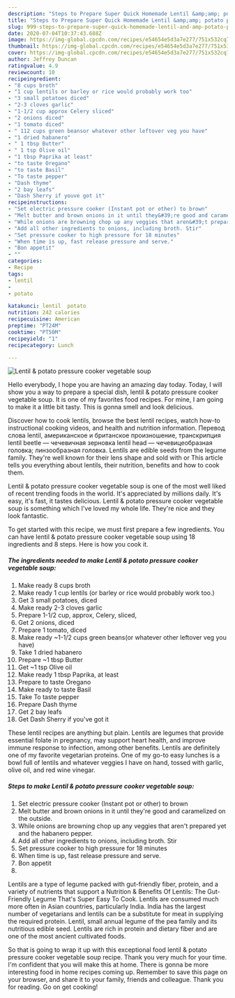 ```yaml
---
description: "Steps to Prepare Super Quick Homemade Lentil &amp;amp; potato pressure cooker vegetable soup"
title: "Steps to Prepare Super Quick Homemade Lentil &amp;amp; potato pressure cooker vegetable soup"
slug: 999-steps-to-prepare-super-quick-homemade-lentil-and-amp-potato-pressure-cooker-vegetable-soup
date: 2020-07-04T10:37:43.688Z
image: https://img-global.cpcdn.com/recipes/e54654e5d3a7e277/751x532cq70/lentil-potato-pressure-cooker-vegetable-soup-recipe-main-photo.jpg
thumbnail: https://img-global.cpcdn.com/recipes/e54654e5d3a7e277/751x532cq70/lentil-potato-pressure-cooker-vegetable-soup-recipe-main-photo.jpg
cover: https://img-global.cpcdn.com/recipes/e54654e5d3a7e277/751x532cq70/lentil-potato-pressure-cooker-vegetable-soup-recipe-main-photo.jpg
author: Jeffrey Duncan
ratingvalue: 4.9
reviewcount: 10
recipeingredient:
- "8 cups broth"
- "1 cup lentils or barley or rice would probably work too"
- "3 small potatoes diced"
- "2-3 cloves garlic"
- "1-1/2 cup approx Celery sliced"
- "2 onions diced"
- "1 tomato diced"
- " 112 cups green beansor whatever other leftover veg you have"
- "1 dried habanero"
- " 1 tbsp Butter"
- " 1 tsp Olive oil"
- "1 tbsp Paprika at least"
- "to taste Oregano"
- "to taste Basil"
- "To taste pepper"
- "Dash thyme"
- "2 bay leafs"
- "Dash Sherry if youve got it"
recipeinstructions:
- "Set electric pressure cooker (Instant pot or other) to brown"
- "Melt butter and brown onions in it until they&#39;re good and caramelized on the outside."
- "While onions are browning chop up any veggies that aren&#39;t prepared yet and the habanero pepper."
- "Add all other ingredients to onions, including broth. Stir"
- "Set pressure cooker to high pressure for 18 minutes"
- "When time is up, fast release pressure and serve."
- "Bon appetit"
- ""
categories:
- Recipe
tags:
- lentil
- 
- potato

katakunci: lentil  potato 
nutrition: 242 calories
recipecuisine: American
preptime: "PT24M"
cooktime: "PT50M"
recipeyield: "1"
recipecategory: Lunch

---
```



![Lentil &amp; potato pressure cooker vegetable soup](https://img-global.cpcdn.com/recipes/e54654e5d3a7e277/751x532cq70/lentil-potato-pressure-cooker-vegetable-soup-recipe-main-photo.jpg)

Hello everybody, I hope you are having an amazing day today. Today, I will show you a way to prepare a special dish, lentil &amp; potato pressure cooker vegetable soup. It is one of my favorites food recipes. For mine, I am going to make it a little bit tasty. This is gonna smell and look delicious.

Discover how to cook lentils, browse the best lentil recipes, watch how-to instructional cooking videos, and health and nutrition information. Перевод слова lentil, американское и британское произношение, транскрипция lentil beetle — чечевичная зерновка lentil head — чечевицеобразная головка; линзообразная головка. Lentils are edible seeds from the legume family. They&#39;re well known for their lens shape and sold with or This article tells you everything about lentils, their nutrition, benefits and how to cook them.

Lentil &amp; potato pressure cooker vegetable soup is one of the most well liked of recent trending foods in the world. It's appreciated by millions daily. It's easy, it's fast, it tastes delicious. Lentil &amp; potato pressure cooker vegetable soup is something which I've loved my whole life. They're nice and they look fantastic.


To get started with this recipe, we must first prepare a few ingredients. You can have lentil &amp; potato pressure cooker vegetable soup using 18 ingredients and 8 steps. Here is how you cook it.

<!--inarticleads1-->

##### The ingredients needed to make Lentil &amp; potato pressure cooker vegetable soup:

1. Make ready 8 cups broth
1. Make ready 1 cup lentils (or barley or rice would probably work too.)
1. Get 3 small potatoes, diced
1. Make ready 2-3 cloves garlic
1. Prepare 1-1/2 cup, approx, Celery, sliced,
1. Get 2 onions, diced
1. Prepare 1 tomato, diced
1. Make ready  ~1-1/2 cups green beans(or whatever other leftover veg you have)
1. Take 1 dried habanero
1. Prepare  ~1 tbsp Butter
1. Get  ~1 tsp Olive oil
1. Make ready 1 tbsp Paprika, at least
1. Prepare to taste Oregano
1. Make ready to taste Basil
1. Take To taste pepper
1. Prepare Dash thyme
1. Get 2 bay leafs
1. Get Dash Sherry if you&#39;ve got it


These lentil recipes are anything but plain. Lentils are legumes that provide essential folate in pregnancy, may support heart health, and improve immune response to infection, among other benefits. Lentils are definitely one of my favorite vegetarian proteins. One of my go-to easy lunches is a bowl full of lentils and whatever veggies I have on hand, tossed with garlic, olive oil, and red wine vinegar. 

<!--inarticleads2-->

##### Steps to make Lentil &amp; potato pressure cooker vegetable soup:

1. Set electric pressure cooker (Instant pot or other) to brown
1. Melt butter and brown onions in it until they&#39;re good and caramelized on the outside.
1. While onions are browning chop up any veggies that aren&#39;t prepared yet and the habanero pepper.
1. Add all other ingredients to onions, including broth. Stir
1. Set pressure cooker to high pressure for 18 minutes
1. When time is up, fast release pressure and serve.
1. Bon appetit
1. 


Lentils are a type of legume packed with gut-friendly fiber, protein, and a variety of nutrients that support a Nutrition &amp; Benefits Of Lentils: The Gut-Friendly Legume That&#39;s Super Easy To Cook. Lentils are consumed much more often in Asian countries, particularly India. India has the largest number of vegetarians and lentils can be a substitute for meat in supplying the required protein. Lentil, small annual legume of the pea family and its nutritious edible seed. Lentils are rich in protein and dietary fiber and are one of the most ancient cultivated foods. 

So that is going to wrap it up with this exceptional food lentil &amp; potato pressure cooker vegetable soup recipe. Thank you very much for your time. I'm confident that you will make this at home. There is gonna be more interesting food in home recipes coming up. Remember to save this page on your browser, and share it to your family, friends and colleague. Thank you for reading. Go on get cooking!
